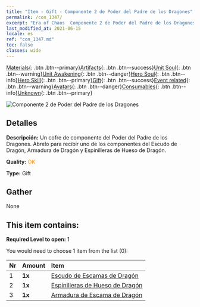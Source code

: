 ```yaml
---
title: "Item - Gift - Componente 2 de Poder del Padre de los Dragones"
permalink: /con_1347/
excerpt: "Era of Chaos  Componente 2 de Poder del Padre de los Dragones"
last_modified_at: 2021-06-15
locale: es
ref: "con_1347.md"
toc: false
classes: wide
---
```

 [Materials](/ItemsES/){: .btn .btn--primary}[Artifacts](/ItemsES/Artifacts/){: .btn .btn--success}[Unit Soul](/ItemsES/UnitSoul/){: .btn .btn--warning}[Unit Awakening](/ItemsES/UnitAwakening/){: .btn .btn--danger}[Hero Soul](/ItemsES/HeroSoul/){: .btn .btn--info}[Hero Skill](/ItemsES/HeroSkill/){: .btn .btn--primary}[Gift](/ItemsES/Gift/){: .btn .btn--success}[Event related](/ItemsES/Events/){: .btn .btn--warning}[Avatars](/ItemsES/Avatars/){: .btn .btn--danger}[Consumables](/ItemsES/Consumables/){: .btn .btn--info}[Unknown](/ItemsES/Unknown/){: .btn .btn--primary}

 ![Componente 2 de Poder del Padre de los Dragones](/images/t/i_906025.png)

## Detalles
 **Descripción:** Un cofre de componente del Poder del Padre de los Dragones. Ábrelo para recibir uno de los componentes del Escudo de Dragón, Armadura de Dragón y Espinilleras de Hueso de Dragón.

 **Quality:** <span style="color: #FF8C00">OK</span>

 **Type:** Gift

## Gather

  None

## This item contains:

 **Required Level to open:** 1

 You would need to choose 1 item from the list (0):

  | Nr | Amount |     Item    |
  |:---|:-------|:------------|
  | 1 |  **1x** | [Escudo de Escamas de Dragón](/ItemsES/art_144/) |  | 
  | 2 |  **1x** | [Espinilleras de Hueso de Dragón](/ItemsES/art_145/) |  | 
  | 3 |  **1x** | [Armadura de Escama de Dragón](/ItemsES/art_148/) |  | 
